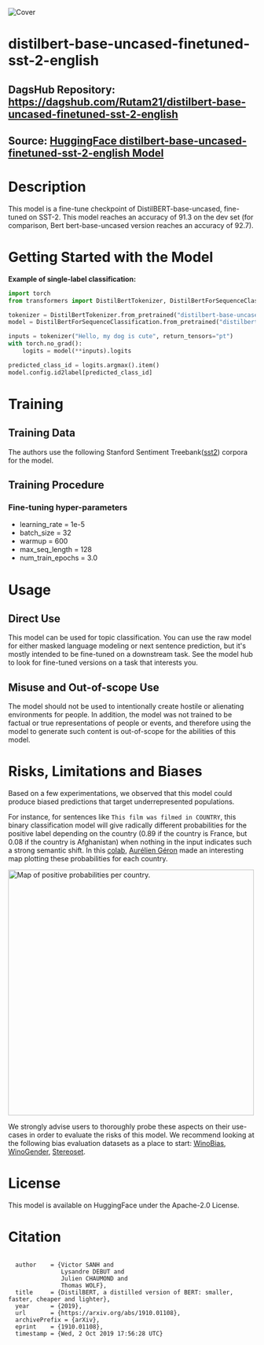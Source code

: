 ![Cover](https://user-images.githubusercontent.com/66431403/267597217-2285216a-209c-466b-a0da-ab610356c2af.png)

# distilbert-base-uncased-finetuned-sst-2-english

## DagsHub Repository: https://dagshub.com/Rutam21/distilbert-base-uncased-finetuned-sst-2-english

## Source: [HuggingFace distilbert-base-uncased-finetuned-sst-2-english Model](https://huggingface.co/distilbert-base-uncased-finetuned-sst-2-english)

# Description

This model is a fine-tune checkpoint of DistilBERT-base-uncased, fine-tuned on SST-2. This model reaches an accuracy of 91.3 on the dev set (for comparison, Bert bert-base-uncased version reaches an accuracy of 92.7).

# Getting Started with the Model

**Example of single-label classification:**

```python
import torch
from transformers import DistilBertTokenizer, DistilBertForSequenceClassification

tokenizer = DistilBertTokenizer.from_pretrained("distilbert-base-uncased")
model = DistilBertForSequenceClassification.from_pretrained("distilbert-base-uncased")

inputs = tokenizer("Hello, my dog is cute", return_tensors="pt")
with torch.no_grad():
    logits = model(**inputs).logits

predicted_class_id = logits.argmax().item()
model.config.id2label[predicted_class_id]

```

# Training

## Training Data

The authors use the following Stanford Sentiment Treebank([sst2](https://huggingface.co/datasets/sst2)) corpora for the model.

## Training Procedure

### Fine-tuning hyper-parameters


- learning_rate = 1e-5
- batch_size = 32
- warmup = 600
- max_seq_length = 128
- num_train_epochs = 3.0

# Usage

## Direct Use

This model can be used for  topic classification. You can use the raw model for either masked language modeling or next sentence prediction, but it's mostly intended to be fine-tuned on a downstream task. See the model hub to look for fine-tuned versions on a task that interests you.

## Misuse and Out-of-scope Use
The model should not be used to intentionally create hostile or alienating environments for people. In addition, the model was not trained to be factual or true representations of people or events, and therefore using the model to generate such content is out-of-scope for the abilities of this model.


# Risks, Limitations and Biases

Based on a few experimentations, we observed that this model could produce biased predictions that target underrepresented populations.

For instance, for sentences like `This film was filmed in COUNTRY`, this binary classification model will give radically different probabilities for the positive label depending on the country (0.89 if the country is France, but 0.08 if the country is Afghanistan) when nothing in the input indicates such a strong semantic shift. In this [colab](https://colab.research.google.com/gist/ageron/fb2f64fb145b4bc7c49efc97e5f114d3/biasmap.ipynb), [Aurélien Géron](https://twitter.com/aureliengeron) made an interesting map plotting these probabilities for each country.

<img src="https://huggingface.co/distilbert-base-uncased-finetuned-sst-2-english/resolve/main/map.jpeg" alt="Map of positive probabilities per country." width="500"/>

We strongly advise users to thoroughly probe these aspects on their use-cases in order to evaluate the risks of this model. We recommend looking at the following bias evaluation datasets as a place to start: [WinoBias](https://huggingface.co/datasets/wino_bias), [WinoGender](https://huggingface.co/datasets/super_glue), [Stereoset](https://huggingface.co/datasets/stereoset).

# License

This model is available on HuggingFace under the Apache-2.0 License.

# Citation

```citation

  author    = {Victor SANH and
               Lysandre DEBUT and
               Julien CHAUMOND and
               Thomas WOLF},
  title     = {DistilBERT, a distilled version of BERT: smaller, faster, cheaper and lighter},
  year      = {2019},
  url       = {https://arxiv.org/abs/1910.01108},
  archivePrefix = {arXiv},
  eprint    = {1910.01108},
  timestamp = {Wed, 2 Oct 2019 17:56:28 UTC}
```
